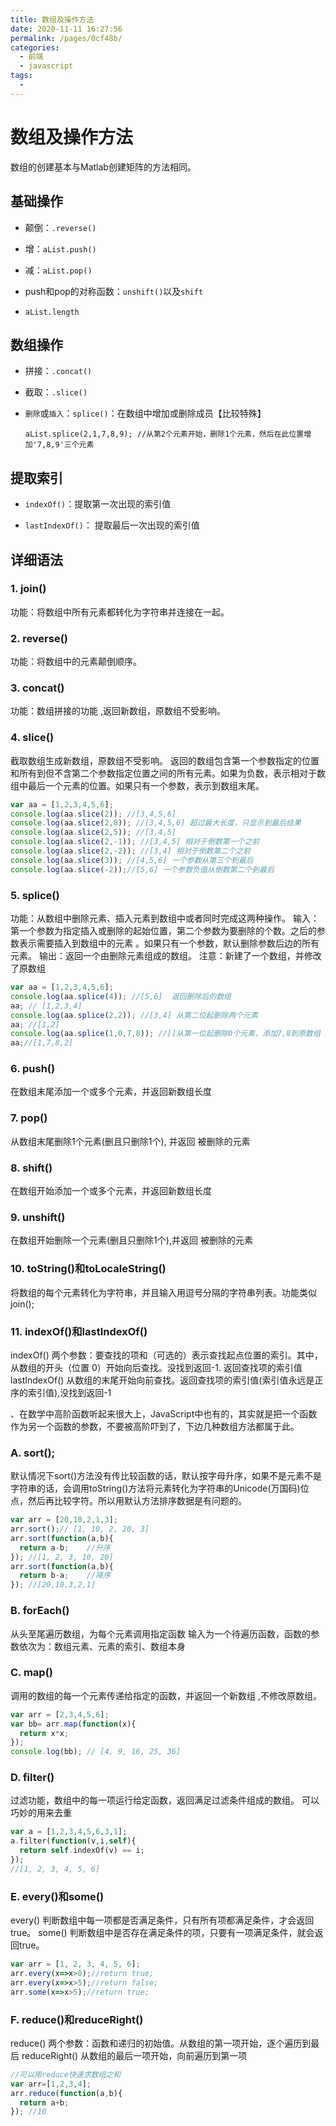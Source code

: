 ```yaml
---
title: 数组及操作方法
date: 2020-11-11 16:27:56
permalink: /pages/0cf48b/
categories:
  - 前端
  - javascript
tags:
  - 
---
```

# 数组及操作方法

数组的创建基本与Matlab创建矩阵的方法相同。

## 基础操作

- 颠倒：`.reverse()`

- 增：`aList.push()`
- 减：`aList.pop()`

- push和pop的对称函数：`unshift()`以及`shift`
- `aList.length`

## 数组操作

- 拼接：`.concat()`
- 截取：`.slice()`

- `删除`或`插入`：`splice()`：在数组中增加或删除成员【比较特殊】

  `aList.splice(2,1,7,8,9); //从第2个元素开始，删除1个元素，然后在此位置增加'7,8,9'三个元素`

## 提取索引

- `indexOf()`：提取第一次出现的索引值

- `lastIndexOf()`： 提取最后一次出现的索引值

  



## 详细语法

### 1. join()

功能：将数组中所有元素都转化为字符串并连接在一起。

### 2. reverse()

功能：将数组中的元素颠倒顺序。

### 3. concat()

功能：数组拼接的功能 ,返回新数组，原数组不受影响。

### 4. slice()

截取数组生成新数组，原数组不受影响。
 返回的数组包含第一个参数指定的位置和所有到但不含第二个参数指定位置之间的所有元素。如果为负数，表示相对于数组中最后一个元素的位置。如果只有一个参数，表示到数组末尾。

```jsx
var aa = [1,2,3,4,5,6];
console.log(aa.slice(2)); //[3,4,5,6]
console.log(aa.slice(2,8)); //[3,4,5,6] 超过最大长度，只显示到最后结果
console.log(aa.slice(2,5)); //[3,4,5]
console.log(aa.slice(2,-1)); //[3,4,5] 相对于倒数第一个之前
console.log(aa.slice(2,-2)); //[3,4] 相对于倒数第二个之前
console.log(aa.slice(3)); //[4,5,6] 一个参数从第三个到最后
console.log(aa.slice(-2));//[5,6] 一个参数负值从倒数第二个到最后
```

### 5. splice()

功能：从数组中删除元素、插入元素到数组中或者同时完成这两种操作。
 输入：第一个参数为指定插入或删除的起始位置，第二个参数为要删除的个数。之后的参数表示需要插入到数组中的元素 。如果只有一个参数，默认删除参数后边的所有元素。
 输出：返回一个由删除元素组成的数组。
 注意：新建了一个数组，并修改了原数组

```jsx
var aa = [1,2,3,4,5,6];
console.log(aa.splice(4)); //[5,6]  返回删除后的数组
aa; // [1,2,3,4]
console.log(aa.splice(2,2)); //[3,4] 从第二位起删除两个元素
aa; //[1,2]
console.log(aa.splice(1,0,7,8)); //[]从第一位起删除0个元素，添加7,8到原数组
aa;//[1,7,8,2]
```

### 6. push()

在数组末尾添加一个或多个元素，并返回新数组长度

### 7. pop()

从数组末尾删除1个元素(删且只删除1个), 并返回 被删除的元素

### 8. shift()

在数组开始添加一个或多个元素，并返回新数组长度

### 9. unshift()

在数组开始删除一个元素(删且只删除1个),并返回 被删除的元素

### 10. toString()和toLocaleString()

将数组的每个元素转化为字符串，并且输入用逗号分隔的字符串列表。功能类似join();

### 11. indexOf()和lastIndexOf()

indexOf() 两个参数：要查找的项和（可选的）表示查找起点位置的索引。其中， 从数组的开头（位置 0）开始向后查找。没找到返回-1. 返回查找项的索引值
 lastIndexOf() 从数组的末尾开始向前查找。返回查找项的索引值(索引值永远是正序的索引值),没找到返回-1

、在数学中高阶函数听起来很大上，JavaScript中也有的，其实就是把一个函数作为另一个函数的参数，不要被高阶吓到了，下边几种数组方法都属于此。

### A. sort();

默认情况下sort()方法没有传比较函数的话，默认按字母升序，如果不是元素不是字符串的话，会调用toString()方法将元素转化为字符串的Unicode(万国码)位点，然后再比较字符。所以用默认方法排序数据是有问题的。

```jsx
var arr = [20,10,2,1,3];
arr.sort();// [1, 10, 2, 20, 3]
arr.sort(function(a,b){
  return a-b;    //升序
}); //[1, 2, 3, 10, 20]
arr.sort(function(a,b){
  return b-a;    //降序
}); //[20,10,3,2,1]
```

### B. forEach()

从头至尾遍历数组，为每个元素调用指定函数
 输入为一个待遍历函数，函数的参数依次为：数组元素、元素的索引、数组本身

### C. map()

调用的数组的每一个元素传递给指定的函数，并返回一个新数组 ,不修改原数组。

```jsx
var arr = [2,3,4,5,6];
var bb= arr.map(function(x){
  return x*x;
});
console.log(bb); // [4, 9, 16, 25, 36]
```

### D. filter()

过滤功能，数组中的每一项运行给定函数，返回满足过滤条件组成的数组。
 可以巧妙的用来去重

```php
var a = [1,2,3,4,5,6,3,1];
a.filter(function(v,i,self){
  return self.indexOf(v) == i;
});
//[1, 2, 3, 4, 5, 6]
```

### E. every()和some()

every() 判断数组中每一项都是否满足条件，只有所有项都满足条件，才会返回true。
 some() 判断数组中是否存在满足条件的项，只要有一项满足条件，就会返回true。

```jsx
var arr = [1, 2, 3, 4, 5, 6];
arr.every(x=>x>0);//return true;
arr.every(x=>x>5);//return false;
arr.some(x=>x>5);//return true;
```

### F. reduce()和reduceRight()

reduce() 两个参数：函数和递归的初始值。从数组的第一项开始，逐个遍历到最后
 reduceRight() 从数组的最后一项开始，向前遍历到第一项

```jsx
//可以用reduce快速求数组之和
var arr=[1,2,3,4];
arr.reduce(function(a,b){
  return a+b;
}); //10
```